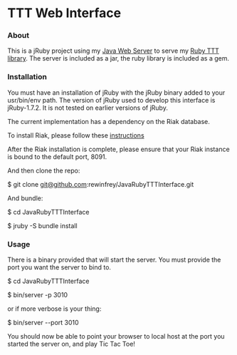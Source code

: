# TTT Web Interface

### About ###

This is a jRuby project using my [Java Web Server](https://github.com/rewinfrey/JavaWebServer) to serve my [Ruby TTT library](https://github.com/rewinfrey/ruby-ttt). The server is included as a jar, the ruby library is included as a gem.

### Installation

You must have an installation of jRuby with the jRuby binary added to your usr/bin/env path. The version of jRuby used to develop this interface is jRuby-1.7.2. It is not tested on earlier versions of jRuby.

The current implementation has a dependency on the Riak database.

To install Riak, please follow these [instructions](http://docs.basho.com/riak/latest/tutorials/installation/)

After the Riak installation is complete, please ensure that your Riak instance is bound to the default port, 8091.

And then clone the repo:

$ git clone git@github.com:rewinfrey/JavaRubyTTTInterface.git

And bundle:

$ cd JavaRubyTTTInterface

$ jruby -S bundle install

### Usage

There is a binary provided that will start the server. You must provide the port you want the server to bind to.

$ cd JavaRubyTTTInterface

$ bin/server -p 3010

or if more verbose is your thing:

$ bin/server --port 3010

You should now be able to point your browser to local host at the port you started the server on, and play Tic Tac Toe!
